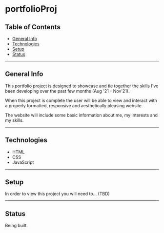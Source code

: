 # portfolioProj
## Table of Contents
- [General Info](#general-info)
- [Technologies](#technologies) 
- [Setup](#setup) 
- [Status](#status) 
---
## General Info

This portfolio project is designed to showcase and tie together the skills I've been developing over the past few months (Aug '21 - Nov'21). 

When this project is complete the user will be able to view and interact with a properly formatted, responsive and aesthetically pleasing website. 

The website will include some basic information about me, my interests and my skills.

---
## Technologies
- HTML 
- CSS
- JavaScript 
---
## Setup 
In order to view this project you will need to... (TBD)

---
## Status 
Being built. 